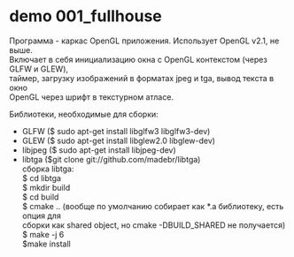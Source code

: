 # demo 001_fullhouse
Программа - каркас OpenGL приложения. Использует OpenGL v2.1, не выше.      
Включает в себя инициализацию окна с OpenGL контекстом (через GLFW и GLEW),     
таймер, загрузку изображений в форматах jpeg и tga, вывод текста в окно   
OpenGL через шрифт в текстурном атласе.   
    
Библиотеки, необходимые для сборки:    
- GLFW ($ sudo apt-get install libglfw3 libglfw3-dev)   
- GLEW ($ sudo apt-get install libglew2.0 libglew-dev)    
- libjpeg ($ sudo apt-get install libjpeg-dev)    
- libtga ($git clone git://github.com/madebr/libtga)    
  сборка libtga:    
  $ cd libtga   
  $ mkdir build   
  $ cd build    
  $ cmake .. (вообще по умолчанию собирает как *.a библиотеку, есть опция для   
  сборки как shared object, но cmake -DBUILD_SHARED не получается)    
  $ make -j 6   
  $make install   